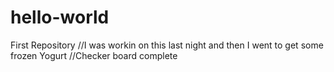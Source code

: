 # hello-world
First Repository
//I was workin on this last night and then I went to get some frozen Yogurt
//Checker board complete
